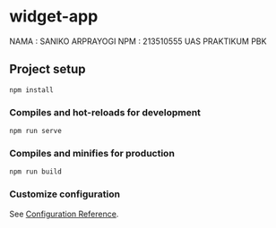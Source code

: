 # widget-app
NAMA : SANIKO ARPRAYOGI
NPM : 213510555
UAS PRAKTIKUM PBK

## Project setup
```
npm install
```

### Compiles and hot-reloads for development
```
npm run serve
```

### Compiles and minifies for production
```
npm run build
```

### Customize configuration
See [Configuration Reference](https://cli.vuejs.org/config/).
